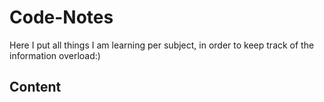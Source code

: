# Code-Notes
Here I put all things I am learning per subject, in order to keep track of the information overload:)

## Content
